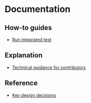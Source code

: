# Documentation

## How-to guides

* [Run integrated test](./how-to/run-integrated-test.md)

## Explanation

* [Technical guidance for contributors](./explanation/guidance-for-contributors.md)

## Reference

* [Key design decisions](./design-decisions)
